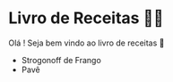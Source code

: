 # Livro de Receitas :man_cook:



Olá ! Seja bem vindo ao livro de receitas :wave:

- Strogonoff de Frango
- Pavê

